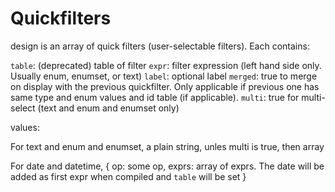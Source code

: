 # Quickfilters

design is an array of quick filters (user-selectable filters). Each contains:
 
 `table`: (deprecated) table of filter
 `expr`: filter expression (left hand side only. Usually enum, enumset, or text)
 `label`: optional label
 `merged`: true to merge on display with the previous quickfilter. Only applicable if previous one has same type and enum values and id table (if applicable). 
 `multi`: true for multi-select (text and enum and enumset only)

values:

 For text and enum and enumset, a plain string, unles multi is true, then array

 For date and datetime, { op: some op, exprs: array of exprs. The date will be added as first expr when compiled and `table` will be set }
